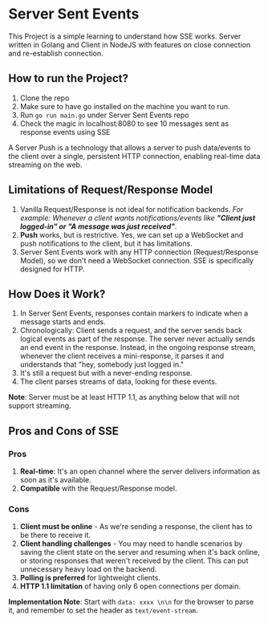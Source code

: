# Server Sent Events 

This Project is a simple learning to understand how SSE works. Server written in Golang and Client in NodeJS with features on close connection and re-establish connection. 

## How to run the Project?
1. Clone the repo
2. Make sure to have go installed on the machine you want to run. 
3. Run `go run main.go` under Server Sent Events repo
4. Check the magic in localhost:8080 to see 10 messages sent as response events using SSE

A Server Push is a technology that allows a server to push data/events to the client over a single, persistent HTTP connection, enabling real-time data streaming on the web.

## Limitations of Request/Response Model
1. Vanilla Request/Response is not ideal for notification backends. *For example: Whenever a client wants notifications/events like **"Client just logged-in" or "A message was just received"**.*
2. **Push** works, but is restrictive. Yes, we can set up a WebSocket and push notifications to the client, but it has limitations.
3. Server Sent Events work with any HTTP connection (Request/Response Model), so we don't need a WebSocket connection. SSE is specifically designed for HTTP.

## How Does it Work?
1. In Server Sent Events, responses contain markers to indicate when a message starts and ends.
2. Chronologically: Client sends a request, and the server sends back logical events as part of the response. The server never actually sends an end event in the response. Instead, in the ongoing response stream, whenever the client receives a mini-response, it parses it and understands that "hey, somebody just logged in."
3. It's still a request but with a never-ending response.
4. The client parses streams of data, looking for these events.

**Note**: Server must be at least HTTP 1.1, as anything below that will not support streaming.

## Pros and Cons of SSE

### Pros
1. **Real-time**: It's an open channel where the server delivers information as soon as it's available.
2. **Compatible** with the Request/Response model.

### Cons
1. **Client must be online** - As we're sending a response, the client has to be there to receive it.
2. **Client handling challenges** - You may need to handle scenarios by saving the client state on the server and resuming when it's back online, or storing responses that weren't received by the client. This can put unnecessary heavy load on the backend.
3. **Polling is preferred** for lightweight clients.
4. **HTTP 1.1 limitation** of having only 6 open connections per domain.

**Implementation Note**: Start with `data: xxxx \n\n` for the browser to parse it, and remember to set the header as `text/event-stream`.